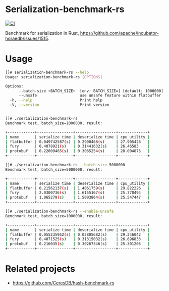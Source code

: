# Serialization-benchmark-rs

[![CI](https://github.com/CeresDB/serialization-benchmark-rs/actions/workflows/ci.yml/badge.svg)](https://github.com/CeresDB/serialization-benchmark-rs/actions/workflows/ci.yml)

Benchmark for serialization in Rust, https://github.com/apache/incubator-horaedb/issues/1515.

# Usage
```sh
[]# serialization-benchmark-rs --help
Usage: serialization-benchmark-rs [OPTIONS]

Options:
      --batch-size <BATCH_SIZE>  [env: BATCH_SIZE=] [default: 1000000]
      --unsafe                   use unsafe feature within flatbuffer [env: UNSAFE=]
  -h, --help                     Print help
  -V, --version                  Print version


[]# ./serialization-benchmark-rs
Benchmark test, batch_size=1000000, result:

+------------+----------------+------------------+-------------+
| name       | serialize time | deserialize time | cpu_utility |
| flatbuffer | 0.049742587(s) | 0.2990468(s)     | 27.905426   |
| fury       | 0.4078921(s)   | 0.31441632(s)    | 26.46583    |
| protobuf   | 0.22009465(s)  | 0.3065254(s)     | 28.004875   |
+------------+----------------+------------------+-------------+

[]# ./serialization-benchmark-rs --batch-size 5000000
Benchmark test, batch_size=5000000, result:

+------------+----------------+------------------+-------------+
| name       | serialize time | deserialize time | cpu_utility |
| flatbuffer | 0.21562137(s)  | 1.4061759(s)     | 29.822226   |
| fury       | 2.0300736(s)   | 1.6155167(s)     | 25.778494   |
| protobuf   | 1.065279(s)    | 1.5093864(s)     | 25.547447   |
+------------+----------------+------------------+-------------+

[]# ./serialization-benchmark-rs --enable-unsafe
Benchmark test, batch_size=1000000, result:

+------------+----------------+------------------+-------------+
| name       | serialize time | deserialize time | cpu_utility |
| flatbuffer | 0.055235952(s) | 0.02805682(s)    | 29.246042   |
| fury       | 0.4071525(s)   | 0.31315032(s)    | 26.696833   |
| protobuf   | 0.216035(s)    | 0.30267346(s)    | 25.301205   |
+------------+----------------+------------------+-------------+
```


# Related projects
- https://github.com/CeresDB/hash-benchmark-rs
